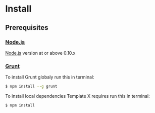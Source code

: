# Install

## Prerequisites

### [Node.js](https://nodejs.org)

[Node.js](https://nodejs.org) version at or above 0.10.x

### [Grunt](http://gruntjs.com/)

To install Grunt globaly run this in terminal:

```sh
$ npm install --g grunt
```

To install local dependencies Template X requires run this in terminal:

```sh
$ npm install
```
